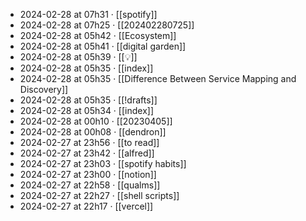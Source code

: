 - 2024-02-28 at 07h31 · [[spotify]]
- 2024-02-28 at 07h25 · [[202402280725]]
- 2024-02-28 at 05h42 · [[Ecosystem]]
- 2024-02-28 at 05h41 · [[digital garden]]
- 2024-02-28 at 05h39 · [[💡]]
- 2024-02-28 at 05h35 · [[index]]
- 2024-02-28 at 05h35 · [[Difference Between Service Mapping and Discovery]]
- 2024-02-28 at 05h35 · [[!drafts]]
- 2024-02-28 at 05h34 · [[index]]
- 2024-02-28 at 00h10 · [[20230405]]
- 2024-02-28 at 00h08 · [[dendron]]
- 2024-02-27 at 23h56 · [[to read]]
- 2024-02-27 at 23h42 · [[alfred]]
- 2024-02-27 at 23h03 · [[spotify habits]]
- 2024-02-27 at 23h00 · [[notion]]
- 2024-02-27 at 22h58 · [[qualms]]
- 2024-02-27 at 22h27 · [[shell scripts]]
- 2024-02-27 at 22h17 · [[vercel]]
